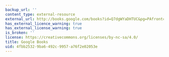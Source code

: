 ```yaml
---
backup_url: ''
content_type: external-resource
external_url: http://books.google.com/books?id=Q7dgWYaDHTUC&pg=PAfrontcover
has_external_licence_warning: true
has_external_license_warning: true
is_broken: ''
license: https://creativecommons.org/licenses/by-nc-sa/4.0/
title: Google Books
uid: 4fbb2532-9ba6-492c-9957-a76f2e02053e
---
```

